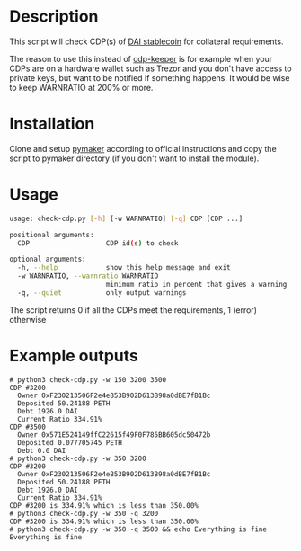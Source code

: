 # Description

This script will check CDP(s) of [DAI stablecoin](https://makerdao.com/dai) for collateral requirements.

The reason to use this instead of [cdp-keeper](https://github.com/makerdao/cdp-keeper) is for example when your CDPs are on a hardware wallet such as Trezor and you don't have access to private keys, but want to be notified if something happens. It would be wise to keep WARNRATIO at 200% or more.

# Installation

Clone and setup [pymaker](https://github.com/makerdao/pymaker) according to official instructions and copy the script to pymaker directory (if you don't want to install the module).

# Usage

```bash
usage: check-cdp.py [-h] [-w WARNRATIO] [-q] CDP [CDP ...]

positional arguments:
  CDP                   CDP id(s) to check

optional arguments:
  -h, --help            show this help message and exit
  -w WARNRATIO, --warnratio WARNRATIO
                        minimum ratio in percent that gives a warning
  -q, --quiet           only output warnings
```

The script returns 0 if all the CDPs meet the requirements, 1 (error) otherwise

# Example outputs

```
# python3 check-cdp.py -w 150 3200 3500
CDP #3200
  Owner 0xF230213506F2e4eB53B902D613B98a0dBE7fB1Bc
  Deposited 50.24188 PETH
  Debt 1926.0 DAI
  Current Ratio 334.91%
CDP #3500
  Owner 0x571E524149ffC22615f49F0F785BB605dc50472b
  Deposited 0.077705745 PETH
  Debt 0.0 DAI
# python3 check-cdp.py -w 350 3200
CDP #3200
  Owner 0xF230213506F2e4eB53B902D613B98a0dBE7fB1Bc
  Deposited 50.24188 PETH
  Debt 1926.0 DAI
  Current Ratio 334.91%
CDP #3200 is 334.91% which is less than 350.00%
# python3 check-cdp.py -w 350 -q 3200
CDP #3200 is 334.91% which is less than 350.00%
# python3 check-cdp.py -w 350 -q 3500 && echo Everything is fine
Everything is fine
```


